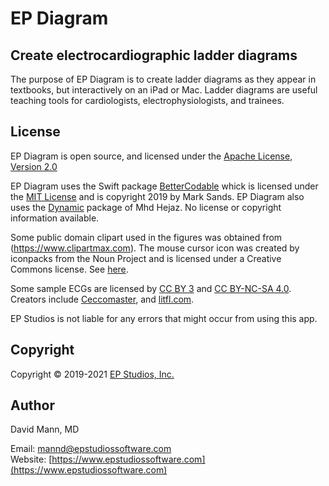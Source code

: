 EP Diagram
==========

## Create electrocardiographic ladder diagrams

The purpose of EP Diagram is to create ladder diagrams as they appear
in textbooks, but interactively on an iPad or Mac.  Ladder diagrams
are useful teaching tools for cardiologists, electrophysiologists, and trainees.  

## License

EP Diagram is open source, and licensed under the
[Apache License, Version 2.0](http://www.apache.org/licenses/LICENSE-2.0.html)

EP Diagram uses the Swift package
[BetterCodable](https://github.com/marksands/BetterCodable) whick is
licensed under the
[MIT License](https://github.com/marksands/BetterCodable/blob/master/LICENSE)
and is copyright 2019 by Mark Sands.  EP Diagram also uses the
[Dynamic](https://github.com/mhdhejazi/Dynamic#installation) package
of Mhd Hejaz.  No license or copyright information available.

Some public domain clipart used in the figures was obtained from
(https://www.clipartmax.com).
The mouse cursor icon was created by iconpacks from the Noun Project and
is licensed under a Creative Commons license.  See [here](https://thenounproject.com/term/mouse-cursor/2280971/).

Some sample ECGs are licensed by
[CC BY 3](https://creativecommons.org/licenses/by/3.0/) and
[CC BY-NC-SA 4.0](https://creativecommons.org/licenses/by-nc-sa/4.0/).
Creators include
[Ceccomaster](https://commons.wikimedia.org/wiki/User:Ceccomaster),
and [litfl.com](https://litfl.com/karel-frederik-wenckebach/).

EP Studios is not liable for any errors that might occur from using
this app.

## Copyright

Copyright © 2019-2021 [EP Studios, Inc.](http://www.epstudiossoftware.com)

## Author

David Mann, MD

Email: [mannd@epstudiossoftware.com](mailto:mannd@epstudiossoftware.com)  
Website: [https://www.epstudiossoftware.com](https://www.epstudiossoftware.com)   
